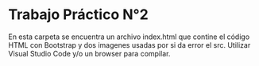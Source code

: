 # Trabajo Práctico N°2

En esta carpeta se encuentra un archivo index.html que contine el código HTML con Bootstrap y dos imagenes usadas por si da error el src.
Utilizar Visual Studio Code y/o un browser para compilar.
